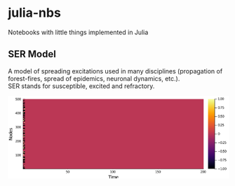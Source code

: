 # julia-nbs
Notebooks with little things implemented in Julia

## SER Model
A model of spreading excitations used in many disciplines (propagation of forest-fires, spread of epidemics, neuronal dynamics, etc.).  
SER stands for susceptible, excited and refractory.

![](images/anim-ser.gif)
